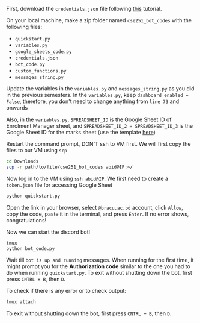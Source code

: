 First, download the `credentials.json` file following [this](https://youtu.be/_HLlLyYwu24) tutorial.


On your local machine, make a zip folder named `cse251_bot_codes` with the following files:
- `quickstart.py`
- `variables.py`
- `google_sheets_code.py`
- `credentials.json`
- `bot_code.py`
- `custom_functions.py`
- `messages_string.py`

Update the variables in the `variables.py` and `messages_string.py` as you did in the previous semesters. In the `variables.py`, keep `dashboard_enabled = False`, therefore, you don't need to change anything from `line 73` and onwards

Also, in the `variables.py`, `SPREADSHEET_ID` is the Google Sheet ID of Enrolment Manager sheet, and `SPREADSHEET_ID_2 = SPREADSHEET_ID_3` is the Google Sheet ID for the marks sheet (use the template [here](https://docs.google.com/spreadsheets/d/1fEFu57ZBTd-K0GrNloiO9o5tMMjPYTKjTwi3JPbYEbg/edit?usp=sharing))

Restart the command prompt, DON'T ssh to VM first. We will first copy the files to our VM using `scp`
```bash
cd Downloads
scp -r path/to/file/cse251_bot_codes abid@IP:~/
```

Now log in to the VM using `ssh abid@IP`. We first need to create a `token.json` file for accessing Google Sheet

```bash
python quickstart.py
```
Open the link in your browser, select `@bracu.ac.bd` account, click `Allow`, copy the code, paste it in the terminal, and press `Enter`. If no error shows, congratulations!

Now we can start the discord bot!
```bash
tmux
python bot_code.py
```
Wait till `bot is up and running` messages. When running for the first time, it might prompt you for the **Authorization code** similar to the one you had to do when running `quickstart.py`. To exit without shutting down the bot, first press `CNTRL + B`, then `D`.

To check if there is any error or to check output:
```bash
tmux attach
```
To exit without shutting down the bot, first press `CNTRL + B`, then `D`.
